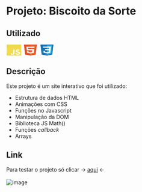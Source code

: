 # Projeto: Biscoito da Sorte

## Utilizado
<img align="center" alt="Mend-Js" height="30" width="40" src="https://raw.githubusercontent.com/devicons/devicon/master/icons/javascript/javascript-plain.svg"> <img align="center" alt="Mend-HTML" height="30" width="40" src="https://raw.githubusercontent.com/devicons/devicon/master/icons/html5/html5-original.svg"> <img align="center" alt="Mend-CSS" height="30" width="40" src="https://raw.githubusercontent.com/devicons/devicon/master/icons/css3/css3-original.svg">

## Descrição
Este projeto é um site interativo que foi utilizado:
- Estrutura de dados HTML
- Animações com CSS
- Funções no Javascript
- Manipulação da DOM
- Biblioteca JS Math()
- Funções *callback*
- Arrays

## Link 
Para testar o projeto só clicar -> <a href="https://emilyssouza.github.io/BiscoitoDaSorte/">aqui</a> <- 
<br> <br>
<img width="400px" src="https://i.ibb.co/NYg4bzm/image.png" alt="image" border="0">
